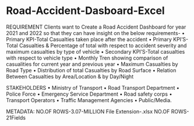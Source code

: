 # Road-Accident-Dasboard-Excel

REQUIREMENT
Clients want to Create a Road Accident Dashboard for year 2021 and 2022 so that they can have insight on the below requirements-
  •	Primary KPI-Total Casualties taken place after the accident
  •	Primary KPI’S- Total Casualties & Percentage of total with respect to accident severity and maximum casualties by type of vehicle
  •	Secondary KPI’S-Total casualties with respect to vehicle type
  •	Monthly Tren showing comparison of casualities for current year and previous year
  •	Maximum Casualties by Road Type
  •	Distribution of total Casualties by Road Surface
  •	Relation Between Casualties by Area/Location & by Day/Night


STAKEHOLDERS
  •	Ministry of Transport
  •	Road Transport Department
  •	Police Force
  •	Emergency Service Department
  •	Road safety corps
  •	Transport Operators
  •	Traffic Management Agencies
  •	Public/Media.

METADATA: 
NO.OF ROWS-3.07-MILLION
File Extension-.xlsx
NO.OF ROWS-21Fields


